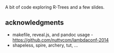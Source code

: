 A bit of code exploring R-Trees and a few slides.

## acknowledgments
- makefile, reveal.js, and pandoc usage - https://github.com/nuttycom/lambdaconf-2014
- shapeless, spire, archery, tut, ...
